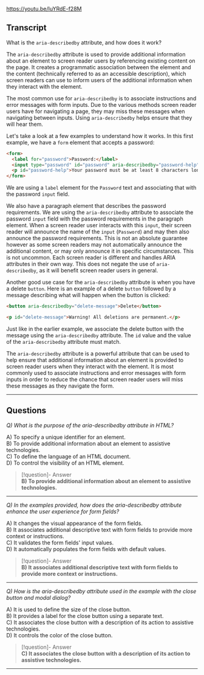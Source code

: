 https://youtu.be/IuYRdE-f28M

## Transcript
What is the `aria-describedby` attribute, and how does it work?

The `aria-describedby` attribute is used to provide additional information about an element to screen reader users by referencing existing content on the page. It creates a programmatic association between the element and the content (technically referred to as an accessible description), which screen readers can use to inform users of the additional information when they interact with the element.

The most common use for `aria-describedby` is to associate instructions and error messages with form inputs. Due to the various methods screen reader users have for navigating a page, they may miss these messages when navigating between inputs. Using `aria-describedby` helps ensure that they will hear them.

Let's take a look at a few examples to understand how it works. In this first example, we have a `form` element that accepts a password:

```html
<form>
  <label for="password">Password:</label>
  <input type="password" id="password" aria-describedby="password-help" />
  <p id="password-help">Your password must be at least 8 characters long.</p>
</form>
```

We are using a `label` element for the `Password` text and associating that with the password `input` field.

We also have a paragraph element that describes the password requirements. We are using the `aria-describedby` attribute to associate the password `input` field with the password requirements in the paragraph element. When a screen reader user interacts with this `input`, their screen reader will announce the name of the `input` (`Password`) and may then also announce the password requirements. This is not an absolute guarantee however as some screen readers may not automatically announce the additional content, or may only announce it in specific circumstances. This is not uncommon. Each screen reader is different and handles ARIA attributes in their own way. This does not negate the use of `aria-describedby`, as it will benefit screen reader users in general.

Another good use case for the `aria-describedby` attribute is when you have a delete `button`. Here is an example of a delete `button` followed by a message describing what will happen when the button is clicked:

```html
<button aria-describedby="delete-message">Delete</button>

<p id="delete-message">Warning! All deletions are permanent.</p>
```

Just like in the earlier example, we associate the delete button with the message using the `aria-describedby` attribute. The `id` value and the value of the `aria-describedby` attribute must match.

The `aria-describedby` attribute is a powerful attribute that can be used to help ensure that additional information about an element is provided to screen reader users when they interact with the element. It is most commonly used to associate instructions and error messages with form inputs in order to reduce the chance that screen reader users will miss these messages as they navigate the form.

---
## Questions
*Q) What is the purpose of the aria-describedby attribute in HTML?*

A) To specify a unique identifier for an element.  
B) To provide additional information about an element to assistive technologies.  
C) To define the language of an HTML document.  
D) To control the visibility of an HTML element.  

> [!question]- Answer  
> **B) To provide additional information about an element to assistive technologies.**  

---

*Q) In the examples provided, how does the aria-describedby attribute enhance the user experience for form fields?*

A) It changes the visual appearance of the form fields.  
B) It associates additional descriptive text with form fields to provide more context or instructions.  
C) It validates the form fields' input values.  
D) It automatically populates the form fields with default values.  

> [!question]- Answer  
> **B) It associates additional descriptive text with form fields to provide more context or instructions.**  

---

*Q) How is the aria-describedby attribute used in the example with the close button and modal dialog?*

A) It is used to define the size of the close button.  
B) It provides a label for the close button using a separate text.  
C) It associates the close button with a description of its action to assistive technologies.  
D) It controls the color of the close button.  

> [!question]- Answer  
> **C) It associates the close button with a description of its action to assistive technologies.**  

---
